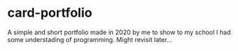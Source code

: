 # card-portfolio
A simple and short portfolio made in 2020 by me to show to my school I had some understading of programming. Might revisit later...
